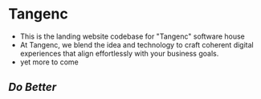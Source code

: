 # Tangenc

- This is the landing website codebase for "Tangenc" software house
- At Tangenc, we blend the idea and technology to craft coherent digital experiences that align effortlessly with your business goals.
- yet more to come
   
## *Do Better*
